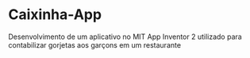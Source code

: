 # Caixinha-App
Desenvolvimento de um aplicativo no MIT App Inventor 2 utilizado para contabilizar gorjetas aos garçons em um restaurante
